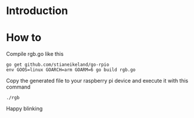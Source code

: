 # Introduction


# How to
Compile rgb.go like this
```
go get github.com/stianeikeland/go-rpio
env GOOS=linux GOARCH=arm GOARM=6 go build rgb.go
```
Copy the generated file to your raspberry pi device and execute it with this command

```
./rgb
```

Happy blinking 